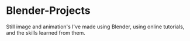 # Blender-Projects
Still image and animation's I've made using Blender, using online tutorials, and the skills learned from them.
